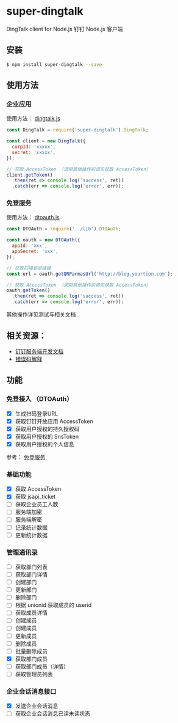 # super-dingtalk

DingTalk client for Node.js 钉钉 Node.js 客户端

## 安装

```bash
$ npm install super-dingtalk --save
```

## 使用方法

### 企业应用

使用方法： [dingtalk.js](test/dingtalk.js)

```javascript
const DingTalk = require('super-dingtalk').DingTalk;

const client = new DingTalk({
  corpId: 'xxxxx',
  secret: 'xxxxx',
});

// 获取 AccessToken （调用其他操作前请先获取 AccessToken）
client.getToken()
  .then(ret => console.log('success', ret))
  .catch(err => console.log('error', err));
```

### 免登服务 

使用方法： [dtoauth.js](test/dtoauth.js)

```javascript
const DTOAuth = require('../lib').DTOAuth;

const oauth = new DTOAuth({
  appId: 'xxx',
  appSecret: 'xxx',
});

// 获取扫描登录链接
const url = oauth.getQRParmasUrl('http://blog.yourtion.com');

// 获取 AccessToken （调用其他操作前请先获取 AccessToken）
oauth.getToken()
  .then(ret => console.log('success', ret))
  .catch(err => console.log('error', err));
```

其他操作详见测试与相关文档

## 相关资源：

+ [钉钉服务端开发文档](https://open-doc.dingtalk.com/doc2/detail?spm=0.0.0.0.cffLIh&treeId=172&articleId=104981&docType=1)
+ [错误码解释](https://open-doc.dingtalk.com/docs/doc.htm?spm=a219a.7629140.0.0.JJsHpJ&treeId=172&articleId=104965&docType=1)

## 功能

### 免登接入 （DTOAuth）

- [X] 生成扫码登录URL
- [X] 获取钉钉开放应用 AccessToken
- [X] 获取用户授权的持久授权码
- [X] 获取用户授权的 SnsToken
- [X] 获取用户授权的个人信息

参考： [免登服务](https://open-doc.dingtalk.com/docs/doc.htm?spm=a219a.7629140.0.0.OJgltA&treeId=168&articleId=104878&docType=1)

### 基础功能

- [x] 获取 AccessToken
- [x] 获取 jsapi_ticket
- [ ] 获取企业员工人数
- [ ] 服务端加密
- [ ] 服务端解密
- [ ] 记录统计数据
- [ ] 更新统计数据

### 管理通讯录

- [ ] 获取部门列表
- [ ] 获取部门详情
- [ ] 创建部门
- [ ] 更新部门
- [ ] 删除部门
- [ ] 根据 unionid 获取成员的 userid 
- [ ] 获取成员详情
- [ ] 创建成员
- [ ] 创建成员
- [ ] 更新成员
- [ ] 删除成员
- [ ] 批量删除成员
- [x] 获取部门成员
- [ ] 获取部门成员（详情）
- [ ] 获取管理员列表

### 企业会话消息接口

- [x] 发送企业会话消息
- [ ] 获取企业会话消息已读未读状态
